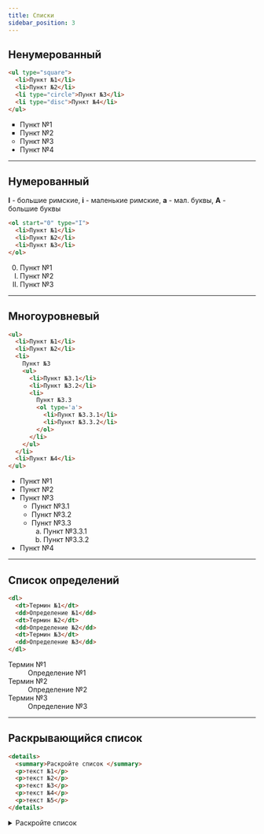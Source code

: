 ```yaml
---
title: Списки
sidebar_position: 3
---
```


## Ненумерованный

```html
<ul type="square">
  <li>Пункт №1</li>
  <li>Пункт №2</li>
  <li type="circle">Пункт №3</li>
  <li type="disc">Пункт №4</li>
</ul>
```

<ul type="square">
  <li>Пункт №1</li>
  <li>Пункт №2</li>
  <li type="circle">Пункт №3</li>
  <li type="disc">Пункт №4</li>
</ul>

***

## Нумерованный

**I** - большие римские, **i** - маленькие римские, **a** - мал. буквы, **А** - большие буквы

```html
<ol start="0" type="I">
  <li>Пункт №1</li>
  <li>Пункт №2</li>
  <li>Пункт №3</li>
</ol>
```

<ol start="0" type="I">
  <li>Пункт №1</li>
  <li>Пункт №2</li>
  <li>Пункт №3</li>
</ol>

***

## Многоуровневый

```html
<ul>
  <li>Пункт №1</li>
  <li>Пункт №2</li>
  <li>
    Пункт №3
    <ul>
      <li>Пункт №3.1</li>
      <li>Пункт №3.2</li>
      <li>
        Пункт №3.3
        <ol type='a'>
          <li>Пункт №3.3.1</li>
          <li>Пункт №3.3.2</li>
        </ol>
      </li>
    </ul>
  </li>
  <li>Пункт №4</li>
</ul>
```

<ul>
  <li>Пункт №1</li>
  <li>Пункт №2</li>
  <li>
    Пункт №3
    <ul>
      <li>Пункт №3.1</li>
      <li>Пункт №3.2</li>
      <li>
        Пункт №3.3
        <ol type="a">
          <li>Пункт №3.3.1</li>
          <li>Пункт №3.3.2</li>
        </ol>
      </li>
    </ul>
  </li>
  <li>Пункт №4</li>
</ul>

***

## Список определений 

```html
<dl>
  <dt>Термин №1</dt>
  <dd>Определение №1</dd>
  <dt>Термин №2</dt>
  <dd>Определение №2</dd>
  <dt>Термин №3</dt>
  <dd>Определение №3</dd>
</dl>
```

<dl>
  <dt>Термин №1</dt>
  <dd>Определение №1</dd>
  <dt>Термин №2</dt>
  <dd>Определение №2</dd>
  <dt>Термин №3</dt>
  <dd>Определение №3</dd>
</dl>

***

## Раскрывающийся список

```html
<details>
  <summary>Раскройте список </summary>
  <p>текст №1</p>
  <p>текст №2</p>
  <p>текст №3</p>
  <p>текст №4</p>
  <p>текст №5</p>
</details>
```

<details>
  <summary>Раскройте список </summary>
  <p>текст №1</p>
  <p>текст №2</p>
  <p>текст №3</p>
  <p>текст №4</p>
  <p>текст №5</p>
</details>
